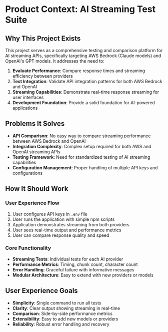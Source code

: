 # Product Context: AI Streaming Test Suite

## Why This Project Exists

This project serves as a comprehensive testing and comparison platform for AI streaming APIs, specifically targeting AWS Bedrock (Claude models) and OpenAI's GPT models. It addresses the need to:

1. **Evaluate Performance**: Compare response times and streaming efficiency between providers
2. **Test Integration**: Validate API integration patterns for both AWS Bedrock and OpenAI
3. **Streaming Capabilities**: Demonstrate real-time response streaming for user interfaces
4. **Development Foundation**: Provide a solid foundation for AI-powered applications

## Problems It Solves

- **API Comparison**: No easy way to compare streaming performance between AWS Bedrock and OpenAI
- **Integration Complexity**: Complex setup required for both AWS and OpenAI streaming APIs
- **Testing Framework**: Need for standardized testing of AI streaming capabilities
- **Configuration Management**: Proper handling of multiple API keys and configurations

## How It Should Work

### User Experience Flow
1. User configures API keys in `.env` file
2. User runs the application with simple npm scripts
3. Application demonstrates streaming from both providers
4. User sees real-time output and performance metrics
5. User can compare response quality and speed

### Core Functionality
- **Streaming Tests**: Individual tests for each AI provider
- **Performance Metrics**: Timing, chunk count, character count
- **Error Handling**: Graceful failure with informative messages
- **Modular Architecture**: Easy to extend with new providers or models

## User Experience Goals

- **Simplicity**: Single command to run all tests
- **Clarity**: Clear output showing streaming in real-time
- **Comparison**: Side-by-side performance metrics
- **Extensibility**: Easy to add new models or providers
- **Reliability**: Robust error handling and recovery 